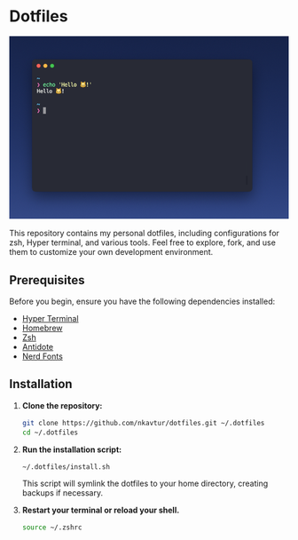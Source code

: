 # Dotfiles

![Terminal Screenshot](static/terminal.png)

This repository contains my personal dotfiles, including configurations for zsh, Hyper terminal, and various tools. Feel free to explore, fork, and use them to customize your own development environment.

## Prerequisites

Before you begin, ensure you have the following dependencies installed:

- [Hyper Terminal](https://hyper.is/)
- [Homebrew](https://brew.sh/)
- [Zsh](https://www.zsh.org/)
- [Antidote](https://antidote.sh/)
- [Nerd Fonts](https://www.nerdfonts.com/)

## Installation

1. **Clone the repository:**

    ```bash
    git clone https://github.com/nkavtur/dotfiles.git ~/.dotfiles
    cd ~/.dotfiles
    ```

2. **Run the installation script:**

    ```bash
   ~/.dotfiles/install.sh
    ```

   This script will symlink the dotfiles to your home directory, creating backups if necessary.

3. **Restart your terminal or reload your shell.**

    ```bash
    source ~/.zshrc
    ```
